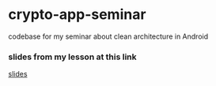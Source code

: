 # crypto-app-seminar
codebase for my seminar about clean architecture in Android

### slides from my lesson at this link
[slides](https://docs.google.com/presentation/d/1QzMbXvJJGqUkQENhddu8gxsM4gt-hhsmeKcvcnTRUalws7KF_SE/)
